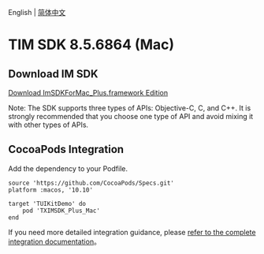 English | [简体中文](./README_ZH.md)

# TIM SDK 8.5.6864 (Mac)

## Download IM SDK

[Download ImSDKForMac_Plus.framework Edition](https://im.sdk.qcloud.com/download/plus/8.5.6864/ImSDKForMac_Plus_8.5.6864.framework.zip)

Note: The SDK supports three types of APIs: Objective-C, C, and C++. It is strongly recommended that you choose one type of API and avoid mixing it with other types of APIs.

## CocoaPods Integration
Add the dependency to your Podfile.

```
source 'https://github.com/CocoaPods/Specs.git'
platform :macos, '10.10'

target 'TUIKitDemo' do
    pod 'TXIMSDK_Plus_Mac'
end
```

If you need more detailed integration guidance, please [refer to the complete integration documentation](https://www.tencentcloud.com/document/product/1047/34308)。
